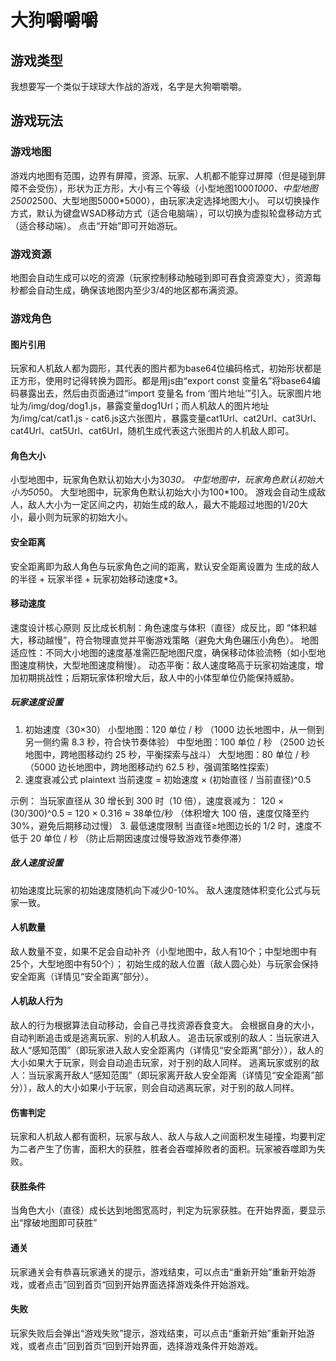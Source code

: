 # 大狗嚼嚼嚼
## 游戏类型
我想要写一个类似于球球大作战的游戏，名字是大狗嚼嚼嚼。
## 游戏玩法
### 游戏地图
游戏内地图有范围，边界有屏障，资源、玩家、人机都不能穿过屏障（但是碰到屏障不会受伤），形状为正方形，大小有三个等级（小型地图1000*1000、中型地图2500*2500、大型地图5000*5000），由玩家决定选择地图大小。
可以切换操作方式，默认为键盘WSAD移动方式（适合电脑端），可以切换为虚拟轮盘移动方式（适合移动端）。
点击“开始”即可开始游玩。
### 游戏资源
地图会自动生成可以吃的资源（玩家控制移动触碰到即可吞食资源变大），资源每秒都会自动生成，确保该地图内至少3/4的地区都布满资源。
### 游戏角色
#### 图片引用
玩家和人机敌人都为圆形，其代表的图片都为base64位编码格式，初始形状都是正方形，使用时记得转换为圆形。都是用js由“export const 变量名”将base64编码暴露出去，然后由页面通过“import 变量名 from ‘图片地址’”引入。玩家图片地址为/img/dog/dog1.js，暴露变量dog1Url；而人机敌人的图片地址为/img/cat/cat1.js - cat6.js这六张图片，暴露变量cat1Url、cat2Url、cat3Url、cat4Url、cat5Url、cat6Url，随机生成代表这六张图片的人机敌人即可。
#### 角色大小
小型地图中，玩家角色默认初始大小为30*30。
中型地图中，玩家角色默认初始大小为50*50。
大型地图中，玩家角色默认初始大小为100*100。
游戏会自动生成敌人，敌人大小为一定区间之内，初始生成的敌人，最大不能超过地图的1/20大小，最小则为玩家的初始大小。

#### 安全距离
安全距离即为敌人角色与玩家角色之间的距离，默认安全距离设置为 生成的敌人的半径 + 玩家半径 + 玩家初始移动速度*3。

#### 移动速度
速度设计核心原则
反比成长机制：角色速度与体积（直径）成反比，即 “体积越大，移动越慢”，符合物理直觉并平衡游戏策略（避免大角色碾压小角色）。
地图适应性：不同大小地图的速度基准需匹配地图尺度，确保移动体验流畅（如小型地图速度稍快，大型地图速度稍慢）。
动态平衡：敌人速度略高于玩家初始速度，增加初期挑战性；后期玩家体积增大后，敌人中的小体型单位仍能保持威胁。
##### 玩家速度设置
1. 初始速度（30×30）
小型地图：120 单位 / 秒
（1000 边长地图中，从一侧到另一侧约需 8.3 秒，符合快节奏体验）
中型地图：100 单位 / 秒
（2500 边长地图中，跨地图移动约 25 秒，平衡探索与战斗）
大型地图：80 单位 / 秒
（5000 边长地图中，跨地图移动约 62.5 秒，强调策略性探索）
2. 速度衰减公式
plaintext
当前速度 = 初始速度 × (初始直径 / 当前直径)^0.5

示例：
当玩家直径从 30 增长到 300 时（10 倍），速度衰减为：
120 × (30/300)^0.5 = 120 × 0.316 ≈ 38单位/秒
（体积增大 100 倍，速度仅降至约 30%，避免后期移动过慢）
3. 最低速度限制
当直径≥地图边长的 1/2 时，速度不低于 20 单位 / 秒
（防止后期因速度过慢导致游戏节奏停滞）
##### 敌人速度设置
初始速度比玩家的初始速度随机向下减少0-10%。
敌人速度随体积变化公式与玩家一致。

#### 人机数量
敌人数量不变，如果不足会自动补齐（小型地图中，敌人有10个；中型地图中有25个，大型地图中有50个）；
初始生成的敌人位置（敌人圆心处）与玩家会保持安全距离（详情见“安全距离”部分）。
#### 人机敌人行为
敌人的行为根据算法自动移动，会自己寻找资源吞食变大。
会根据自身的大小，自动判断追击或是逃离玩家、别的人机敌人。
追击玩家或别的敌人：当玩家进入敌人“感知范围”（即玩家进入敌人安全距离内（详情见“安全距离”部分）），敌人的大小如果大于玩家，则会自动追击玩家，对于别的敌人同样。
逃离玩家或别的敌人：当玩家离开敌人“感知范围”（即玩家离开敌人安全距离（详情见“安全距离”部分）），敌人的大小如果小于玩家，则会自动逃离玩家，对于别的敌人同样。

#### 伤害判定
玩家和人机敌人都有面积，玩家与敌人、敌人与敌人之间面积发生碰撞，均要判定为二者产生了伤害，面积大的获胜，胜者会吞噬掉败者的面积。玩家被吞噬即为失败。
#### 获胜条件
当角色大小（直径）成长达到地图宽高时，判定为玩家获胜。在开始界面，要显示出“撑破地图即可获胜”
#### 通关
玩家通关会有恭喜玩家通关的提示，游戏结束，可以点击“重新开始”重新开始游戏，或者点击”回到首页“回到开始界面选择游戏条件开始游戏。
#### 失败
玩家失败后会弹出“游戏失败”提示，游戏结束，可以点击“重新开始”重新开始游戏，或者点击”回到首页“回到开始界面，选择游戏条件开始游戏。